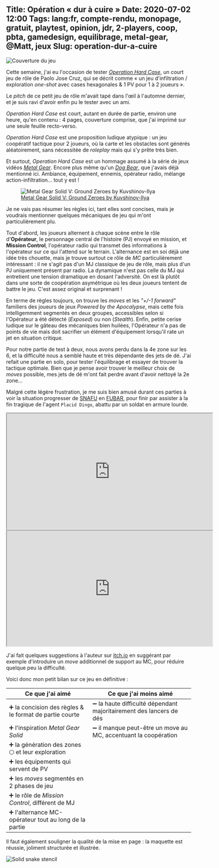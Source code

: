 Title: Opération « dur à cuire »
Date: 2020-07-02 12:00
Tags: lang:fr, compte-rendu, monopage, gratuit, playtest, opinion, jdr, 2-players, coop, pbta, gamedesign, equilibrage, metal-gear, @Matt, jeux
Slug: operation-dur-a-cuire
---

![Couverture du jeu](images/2020/07/OperationHardCase.jpg)

Cette semaine, j'ai eu l'occasion de tester [_Operation Hard Case_](https://paolojcruz.itch.io/operation-hard-case),
un court jeu de rôle de Paolo Jose Cruz, qui se décrit comme « un jeu d'infiltration / exploration _one-shot_ avec cases hexagonales & 1 PV pour 1 à 2 joueurs ».

Le _pitch_ de ce petit jeu de rôle m'avait tapé dans l'œil à l'automne dernier,
et je suis ravi d'avoir enfin pu le tester avec un ami.

_Operation Hard Case_ est court, autant en durée de partie, environ une heure, qu'en contenu :
4 pages, couverture comprise, que j'ai imprimé sur une seule feuille recto-verso.

_Operation Hard Case_ est une proposition ludique atypique :
un jeu coopératif tactique pour 2 joueurs,
où la carte et les obstacles sont générés aléatoirement,
sans nécessitée de _roleplay_ mais qui s'y prête très bien.

Et surtout, _Operation Hard Case_ est un hommage assumé à la série de jeux vidéos [_Metal Gear_](https://fr.wikipedia.org/wiki/Metal_Gear_(s%C3%A9rie_de_jeux_vid%C3%A9o)).
Encore plus même qu'un [_Dog Bear_](dog-bear.html), que j'avais déjà mentionné ici.
Ambiance, équipement, ennemis, opérateur radio, mélange action-infiltration... tout y est !

<figure>
  <img alt="Metal Gear Solid V: Ground Zeroes by Kuvshinov-Ilya" src="images/2020/07/Metal-Gear-Solid-V-Ground-Zeroes-by-Kuvshinov-Ilya.jpg">
  <figcaption><a href="https://www.deviantart.com/kuvshinov-ilya/art/Metal-Gear-Solid-V-Ground-Zeroes-442118095">Metal Gear Solid V: Ground Zeroes by Kuvshinov-Ilya</a></figcaption>
</figure>

Je ne vais pas résumer les règles ici, tant elles sont concises,
mais je voudrais mentionner quelques mécaniques de jeu qui m'ont particulièrement plu.

Tout d'abord, les joueurs alternent à chaque scène entre le rôle d'**Opérateur**,
le personnage central de l'histoire (PJ) envoyé en mission,
et **Mission Control**, l'opérateur radio qui transmet des informations à l'opérateur
sur ce qui l'attend sur le terrain.
L'alternance est en soi déjà une idée très chouette,
mais je trouve surtout ce rôle de _MC_ particulièrement intéressant :
il ne s'agit pas d'un MJ classique de jeu de rôle,
mais plus d'un PJ uniquement présent par radio.
La dynamique n'est pas celle du MJ qui entretient une tension dramatique en dosant l'adversité.
On est là plutôt dans une sorte de coopération asymétrique où les deux joueurs tentent de battre le jeu.
C'est assez original et surprenant !

En terme de règles toujours, on trouve les _moves_ et les _"+/-1 forward"_ familiers des joueurs de jeux _Powered by the Apocalypse_,
mais cette fois intelligemment segmentés en deux groupes,
accessibles selon si l'Opérateur a été détecté (_Exposed_) ou non (_Stealth_).
Enfin, petite cerise ludique sur le gâteau des mécaniques bien huilées,
l'Opérateur n'a pas de points de vie mais doit sacrifier un élément d'équipement lorsqu'il rate un jet en situation critique.

Pour notre partie de test à deux, nous avons perdu dans la 4e zone sur les 6,
et la difficulté nous a semblé haute et très dépendante des jets de dé.
J'ai refait une partie en solo, pour tester l'équilibrage et essayer de trouver la tactique optimale.
Bien que je pense avoir trouver le meilleur choix de _moves_ possible, mes jets de dé m'ont fait perdre avant d'avoir nettoyé la 2e zone...

Malgré cette légère frustration, je me suis bien amusé durant ces parties à voir la situation progresser
de [SNAFU](https://en.wikipedia.org/wiki/List_of_military_slang_terms#SNAFU) en [FUBAR](https://en.wikipedia.org/wiki/List_of_military_slang_terms#FUBAR),
pour finir par assister à la fin tragique de l'agent `Placid Dingo`,
abattu par un soldat en armure lourde.

<iframe width="560" height="315" src="https://www.youtube.com/embed/AShPXGlbvbE" allowfullscreen></iframe>

<iframe width="560" height="315" src="https://www.youtube.com/embed/sT8m1Rk0oCU" allowfullscreen></iframe>

J'ai fait quelques suggestions à l'auteur sur [itch.io](https://paolojcruz.itch.io/operation-hard-case)
en suggérant par exemple d'introduire un _move_ additionnel de support au MC, pour réduire quelque peu la difficulté.

Voici donc mon petit bilan sur ce jeu en définitive :

Ce que j'ai aimé                                          | Ce que j'ai moins aimé
----------------------------------------------------------|-
➕ la concision des règles & le format de partie courte   | ➖ la haute difficulté dépendant majoritairement des lancers de dés
➕ l'inspiration _Metal Gear Solid_                       | ➖ il manque peut-être un move au MC, accentuant la coopération
➕ la génération des zones ⬡ et leur exploration          |
➕ les équipements qui servent de PV                      |
➕ les _moves_ segmentés en 2 phases de jeu               |
➕ le rôle de _Mission Control_, différent de MJ          |
➕ l'alternance MC-opérateur tout au long de la partie    |

Il faut également souligner la qualité de la mise en page :
la maquette est réussie, joliment structurée et illustrée.

![Solid snake stencil](images/2020/07/solid-snake-stencil.jpg)

<style>
article iframe {
  display: block;
  margin: 1rem auto;
  max-width: 100%;
}
</style>
